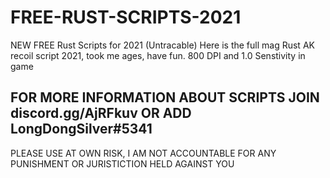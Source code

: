 # FREE-RUST-SCRIPTS-2021
NEW FREE Rust Scripts for 2021 (Untracable) 
Here is the full mag Rust AK recoil script 2021, took me ages, have fun. 800 DPI and 1.0 Senstivity in game

FOR MORE INFORMATION ABOUT SCRIPTS JOIN discord.gg/AjRFkuv OR ADD LongDongSilver#5341
-----------------------------------------------------------------------------------------------------------------------------------------
PLEASE USE AT OWN RISK, I AM NOT ACCOUNTABLE FOR ANY PUNISHMENT OR JURISTICTION HELD AGAINST YOU
